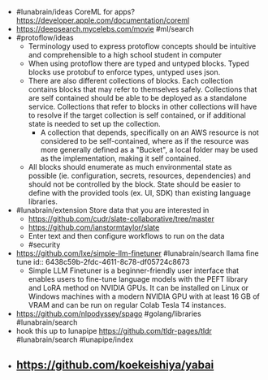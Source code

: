 - #lunabrain/ideas CoreML for apps? https://developer.apple.com/documentation/coreml
- https://deepsearch.mycelebs.com/movie #ml/search
- #protoflow/ideas
	- Terminology used to express protoflow concepts should be intuitive and comprehensible to a high school student in computer
	- When using protoflow there are typed and untyped blocks. Typed blocks use protobuf to enforce types, untyped uses json.
	- There are also different collections of blocks. Each collection contains blocks that may refer to themselves safely. Collections that are self contained should be able to be deployed as a standalone service. Collections that refer to blocks in other collections will have to resolve if the target collection is self contained, or if additional state is needed to set up the collection.
		- A collection that depends, specifically on an AWS resource is not considered to be self-contained, where as if the resource was more generally defined as a "Bucket", a local folder may be used as the implementation, making it self contained.
	- All blocks should enumerate as much environmental state as possible (ie. configuration, secrets, resources, dependencies) and should not be controlled by the block. State should be easier to define with the provided tools (ex. UI, SDK) than existing language libraries.
- #lunabrain/extension Store data that you are interested in
	- https://github.com/cudr/slate-collaborative/tree/master
	- https://github.com/ianstormtaylor/slate
	- Enter text and then configure workflows to run on the data
	- #security
- https://github.com/lxe/simple-llm-finetuner #lunabrain/search llama fine tune
  id:: 6438c59b-2fdc-4611-8c78-df05724c8673
	- Simple LLM Finetuner is a beginner-friendly user interface that enables users to fine-tune language models with the PEFT library and LoRA method on NVIDIA GPUs. It can be installed on Linux or Windows machines with a modern NVIDIA GPU with at least 16 GB of VRAM and can be run on regular Colab Tesla T4 instances.
- https://github.com/nlpodyssey/spago #golang/libraries #lunabrain/search
- hook this up to lunapipe https://github.com/tldr-pages/tldr #lunabrain/search #lunapipe/index
- https://github.com/koekeishiya/yabai
	-